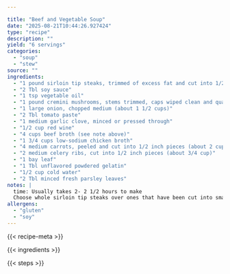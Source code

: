 ```yaml
---

title: "Beef and Vegetable Soup"
date: "2025-08-21T10:44:26.927424"
type: "recipe"
description: ""
yield: "6 servings"
categories:
  - "soup"
  - "stew"
source: ""
ingredients:
  - "1 pound sirloin tip steaks, trimmed of excess fat and cut into 1/2 inch pieces (see note above)"
  - "2 Tbl soy sauce"
  - "1 tsp vegetable oil"
  - "1 pound cremini mushrooms, stems trimmed, caps wiped clean and quartered"
  - "1 large onion, chopped medium (about 1 1/2 cups)"
  - "2 Tbl tomato paste"
  - "1 medium garlic clove, minced or pressed through"
  - "1/2 cup red wine"
  - "4 cups beef broth (see note above)"
  - "1 3/4 cups low-sodium chicken broth"
  - "4 medium carrots, peeled and cut into 1/2 inch pieces (about 2 cup)"
  - "2 medium celery ribs, cut into 1/2 inch pieces (about 3/4 cup)"
  - "1 bay leaf"
  - "1 Tbl unflavored powdered gelatin"
  - "1/2 cup cold water"
  - "2 Tbl minced fresh parsley leaves"
notes: |
  time: Usually takes 2- 2 1/2 hours to make
  Choose whole sirloin tip steaks over ones that have been cut into small pieces for stir-fries. If sirloin tip steaks are unavailable, substitute blade or flank steak, removing any hard gristle or excess fat. Button mushrooms can be used in place of the cremini mushrooms, with some trade-off in flavor. Our preferred brand of beef broth is Pacific. If you like, add 1 cup of frozen peas, frozen corn, or frozen cut green beans during the last 5 minutes of cooking. For a heartier soup, add 10 ounces of red-skinned potatoes, cut into 1/2 inch pieces (2 cups), during the last 15 minutes of cooking.
allergens:
  - "gluten"
  - "soy"
---
```


{{< recipe-meta >}}

{{< ingredients >}}

{{< steps >}}
